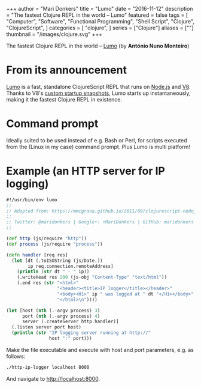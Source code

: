 +++
author = "Mari Donkers"
title = "Lumo"
date = "2016-11-12"
description = "The fastest Clojure REPL in the world – Lumo"
featured = false
tags = [
    "Computer",
    "Software",
    "Functional Programming",
    "Shell Script",
    "Clojure",
    "ClojureScript",
]
categories = [
    "clojure",
]
series = ["Clojure"]
aliases = [""]
thumbnail = "/images/clojure.svg"
+++

The fastest Clojure REPL in the world – [Lumo](https://anmonteiro.com/2016/11/the-fastest-clojure-repl-in-the-world/) (by **António Nuno Monteiro**)
<!--more-->

# From its announcement

[Lumo](https://github.com/anmonteiro/lumo) is a fast, standalone ClojureScript REPL that runs on [Node.js](http://nodejs.org/) and [V8](https://developers.google.com/v8/). Thanks to V8's [custom startup snapshots](http://v8project.blogspot.com/2015/09/custom-startup-snapshots.html), Lumo starts up instantaneously, making it the fastest Clojure REPL in existence.

# Command prompt

Ideally suited to be used instead of e.g. Bash or Perl, for scripts executed from the (Linux in my case) command prompt. Plus Lumo is multi platform!

# Example (an HTTP server for IP logging)

``` clojure
#!/usr/bin/env lumo
;;
;; Adapted from: https://mmcgrana.github.io/2011/09/clojurescript-nodejs.html
;;
;; Twitter: @maridonkers | Google+: +MariDonkers | GitHub: maridonkers
;;

(def http (js/require "http"))
(def process (js/require "process"))

(defn handler [req res]
  (let [dt (.toISOString (js/Date.))
        ip req.connection.remoteAddress]
    (println (str dt " - " ip))
    (.writeHead res 200 (js-obj "Content-Type" "text/html"))
    (.end res (str "<html>"
                   "<header><title>IP logger</title></header>"
                   "<body><H1>" ip " was logged at " dt "</H1></body>"
                   "</html>\n"))))

(let [host (nth (.-argv process) 3)
      port (nth (.-argv process) 4)
      server (.createServer http handler)]
  (.listen server port host)
  (println (str "IP logging server running at http://"
                host ":" port)))
```

Make the file executable and execute with host and port parameters, e.g. as follows:

``` bash
./http-ip-logger localhost 8000
```

And navigate to <http://localhost:8000>.
